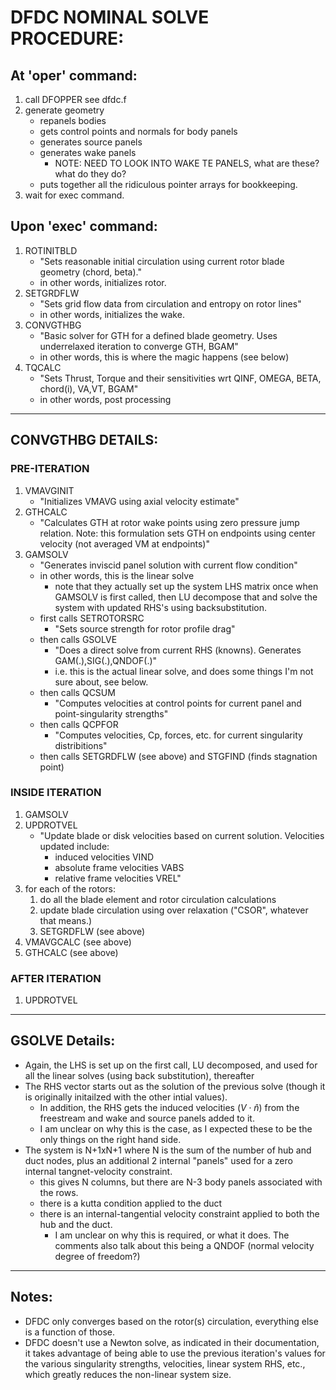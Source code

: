 # DFDC NOMINAL SOLVE PROCEDURE:

## At 'oper' command:
1. call DFOPPER see dfdc.f
2. generate geometry
    - repanels bodies
    - gets control points and normals for body panels
    - generates source panels
    - generates wake panels
        - NOTE: NEED TO LOOK INTO WAKE TE PANELS, what are these? what do they do?
    - puts together all the ridiculous pointer arrays for bookkeeping.
3. wait for exec command.

## Upon 'exec' command:
1. ROTINITBLD
    - "Sets reasonable initial circulation using current rotor blade geometry (chord, beta)."
    - in other words, initializes rotor.
2. SETGRDFLW
    - "Sets grid flow data from circulation and entropy on rotor lines"
    - in other words, initializes the wake.
3. CONVGTHBG
    - "Basic solver for GTH for a defined blade geometry. Uses underrelaxed iteration to converge GTH, BGAM"
    - in other words, this is where the magic happens (see below)
4. TQCALC 
    - "Sets Thrust, Torque and their sensitivities wrt  QINF, OMEGA, BETA, chord(i), VA,VT, BGAM"
    - in other words, post processing

---

## CONVGTHBG DETAILS:
### PRE-ITERATION
1. VMAVGINIT
    - "Initializes VMAVG using axial velocity estimate"
2. GTHCALC
    - "Calculates GTH at rotor wake points using zero pressure jump relation. Note: this formulation sets GTH on endpoints using center velocity (not averaged VM at endpoints)"
3. GAMSOLV
    - "Generates inviscid panel solution with current flow condition"
    - in other words, this is the linear solve
        - note that they actually set up the system LHS matrix once when GAMSOLV is first called, then LU decompose that and solve the system with updated RHS's using backsubstitution.
    - first calls SETROTORSRC
        - "Sets source strength for rotor profile drag"
    - then calls GSOLVE
        - "Does a direct solve from current RHS (knowns). Generates GAM(.),SIG(.),QNDOF(.)"
        - i.e. this is the actual linear solve, and does some things I'm not sure about, see below.
    - then calls QCSUM
        - "Computes velocities at control points for current panel and point-singularity strengths"
    - then calls QCPFOR
        - "Computes velocities, Cp, forces, etc. for current singularity distribitions"
    - then calls SETGRDFLW (see above) and STGFIND (finds stagnation point)

### INSIDE ITERATION
1. GAMSOLV
2. UPDROTVEL
    - "Update blade or disk velocities based on current solution.  Velocities updated include:
        - induced        velocities  VIND
        - absolute frame velocities  VABS
        - relative frame velocities  VREL"
3. for each of the rotors:
    1. do all the blade element and rotor circulation calculations
    2. update blade circulation using over relaxation ("CSOR", whatever that means.)
    2. SETGRDFLW (see above)
4. VMAVGCALC (see above)
5. GTHCALC (see above)

### AFTER ITERATION
1. UPDROTVEL

---

## GSOLVE Details:
- Again, the LHS is set up on the first call, LU decomposed, and used for all the linear solves (using back substitution), thereafter
- The RHS vector starts out as the solution of the previous solve (though it is originally initailzed with the other intial values).
    - In addition, the RHS gets the induced velocities ($V\cdot\hat{n}$) from the freestream and wake and source panels added to it.
    - I am unclear on why this is the case, as I expected these to be the only things on the right hand side.
- The system is N+1xN+1 where N is the sum of the number of hub and duct nodes, plus an additional 2 internal "panels" used for a zero internal tangnet-velocity constraint.
    - this gives N columns, but there are N-3 body panels associated with the rows.
    - there is a kutta condition applied to the duct
    - there is an internal-tangential velocity constraint applied to both the hub and the duct.
        - I am unclear on why this is required, or what it does.  The comments also talk about this being a QNDOF (normal velocity degree of freedom?)

---

## Notes:
- DFDC only converges based on the rotor(s) circulation, everything else is a function of those.
- DFDC doesn't use a Newton solve, as indicated in their documentation, it takes advantage of being able to use the previous iteration's values for the various singularity strengths, velocities, linear system RHS, etc., which greatly reduces the non-linear system size.